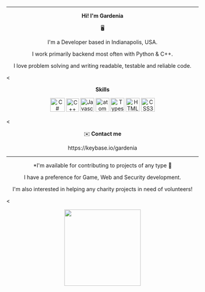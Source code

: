
  ------
  
  <p align="center"><b> Hi! I'm Gardenia</b>
  
<p align="center">🖥️
     
   <p align="center">I'm a Developer based in Indianapolis, USA. 
     
     
 <p align="center"> I work primarily backend most often with Python & C++.
   
   
 <p align="center">I love problem solving and writing readable, testable and reliable code.

   
 <
   
<p align="center"><b> Skills</b>
   
   

<p align="center">
<a href="https://docs.microsoft.com/en-us/dotnet/csharp/" target="_blank" rel="noreferrer"><img src="https://raw.githubusercontent.com/danielcranney/readme-generator/main/public/icons/skills/csharp-colored.svg" width="38" height="36" alt="C#" /></a>
<a href="https://en.wikipedia.org/wiki/C%2B%2B" target="_blank" rel="noreferrer"><img src="https://upload.wikimedia.org/wikipedia/commons/thumb/1/18/ISO_C%2B%2B_Logo.svg/120px-ISO_C%2B%2B_Logo.svg.png" width="33" height="35" alt="C++" /></a>
<a href="https://developer.mozilla.org/en-US/docs/Web/JavaScript" target="_blank" rel="noreferrer"><img src="https://raw.githubusercontent.com/danielcranney/readme-generator/main/public/icons/skills/javascript-colored.svg" width="36" height="36" alt="Javascript" /></a>
 <a href="https://atom.io" target="_blank" rel="noreferrer"><img src="https://upload.wikimedia.org/wikipedia/commons/thumb/8/80/Atom_editor_logo.svg/2236px-Atom_editor_logo.svg.png" width="36" height="36" alt="atom" /></a>
<a href="https://www.typescriptlang.org/" target="_blank" rel="noreferrer"><img src="https://raw.githubusercontent.com/danielcranney/readme-generator/main/public/icons/skills/typescript-colored.svg" width="36" height="36" alt="Typescript" /></a>
<a href="https://developer.mozilla.org/en-US/docs/Glossary/HTML5" target="_blank" rel="noreferrer"><img src="https://raw.githubusercontent.com/danielcranney/readme-generator/main/public/icons/skills/html5-colored.svg" width="36" height="36" alt="HTML5" /></a>
<a href="https://www.w3.org/TR/CSS/#css" target="_blank" rel="noreferrer"><img src="https://raw.githubusercontent.com/danielcranney/readme-generator/main/public/icons/skills/css3-colored.svg" width="36" height="36" alt="CSS3" /></a>

</p>
 
 
 
 <
 
 
 
 
 <p align="center">✉️<b> Contact me</b> 
 <p align="center">  https://keybase.io/gardenia
 
   

 ------
 
 
  
  

  
   <p align="center">
*I'm available for contributing to projects of any type 🙂
     <p align="center">  I have a preference for Game, Web and Security development.
  
  
<p align="center">I'm also interested in helping any charity projects in need of volunteers!
  
<

<p align="center"><a href="https://www.buymeacoffee.com/gardeniacodes"><img src="https://cdn.buymeacoffee.com/buttons/v2/default-yellow.png" width="200" /></a>
